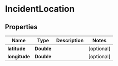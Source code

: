 

# IncidentLocation


## Properties

| Name | Type | Description | Notes |
|------------ | ------------- | ------------- | -------------|
|**latitude** | **Double** |  |  [optional] |
|**longitude** | **Double** |  |  [optional] |



